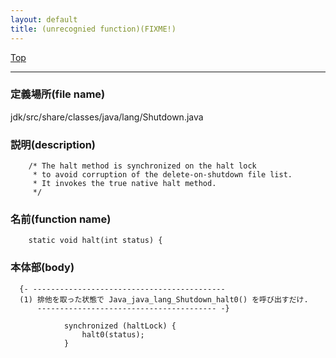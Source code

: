 ```yaml
---
layout: default
title: (unrecognied function)(FIXME!)
---
```

[Top](../index.html)

--- 
### 定義場所(file name)
jdk/src/share/classes/java/lang/Shutdown.java
### 説明(description)

```
    /* The halt method is synchronized on the halt lock
     * to avoid corruption of the delete-on-shutdown file list.
     * It invokes the true native halt method.
     */
```

### 名前(function name)
```
    static void halt(int status) {
```

### 本体部(body)
```
  {- -------------------------------------------
  (1) 排他を取った状態で Java_java_lang_Shutdown_halt0() を呼び出すだけ.
      ---------------------------------------- -}

	        synchronized (haltLock) {
	            halt0(status);
	        }
	
```


